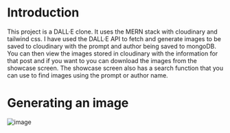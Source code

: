 # Introduction
This project is a DALL·E clone. It uses the MERN stack with cloudinary and tailwind css. I have used the DALL·E API to fetch and generate images to be saved to cloudinary with the prompt and author being saved to mongoDB. You can then view the images stored in cloudinary with the information for that post and if you want to you can download the images from the showcase screen. The showcase screen also has a search function that you can use to find images using the prompt or author name.

# Generating an image
![image](https://user-images.githubusercontent.com/45319805/223137219-74aedd55-4b1e-41b3-be79-fe3a374658db.png)
